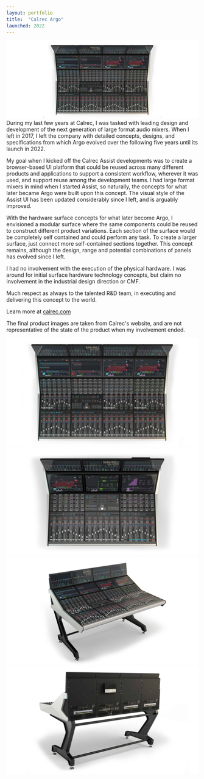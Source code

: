 ```yaml
---
layout: portfolio
title:  "Calrec Argo"
launched: 2022
---
```


<div class="post-image"><img src="/assets/images/portfolio/calrec-argo/hero.jpg"></div>
During my last few years at Calrec, I was tasked with leading design and development of the next generation of large format audio mixers. When I left in 2017, I left the company with detailed concepts, designs, and specifications from which Argo evolved over the following five years until its launch in 2022. 

My goal when I kicked off the Calrec Assist developments was to create a browser-based UI platform that could be reused across many different products and applications to support a consistent workflow, wherever it was used, and support reuse among the development teams. I had large format mixers in mind when I started Assist, so naturally, the concepts for what later became Argo were built upon this concept. The visual style of the Assist UI has been updated considerably since I left, and is arguably improved.

With the hardware surface concepts for what later become Argo, I envisioned a modular surface where the same components could be reused to construct different product variations. Each section of the surface would be completely self contained and could perform any task. To create a larger surface, just connect more self-contained sections together. This concept remains, although the design, range and potential combinations of panels has evolved since I left.

I had no involvement with the execution of the physical hardware. I was around for initial surface hardware technology concepts, but claim no involvement in the industrial design direction or CMF.

Much respect as always to the talented R&D team, in executing and delivering this concept to the world.

Learn more at [calrec.com](https://calrec.com/shop/broadcast-audio-consoles/argo/)

<p class="post-subtext">The final product images are taken from Calrec's website, and are not representative of the state of the product when my involvement ended.</p>

<div class="post-image"><img src="/assets/images/portfolio/calrec-argo/surface-top-large.jpg"></div>
<div class="post-image"><img src="/assets/images/portfolio/calrec-argo/surface-top-small.jpg"></div>
<div class="post-image"><img src="/assets/images/portfolio/calrec-argo/surface-perspective.jpg"></div>
<div class="post-image"><img src="/assets/images/portfolio/calrec-argo/surface-rear.jpg"></div>
